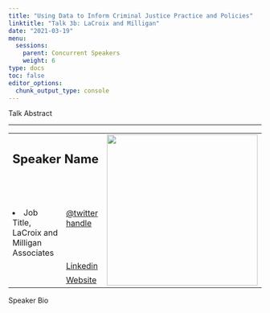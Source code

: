 ```yaml
---
title: "Using Data to Inform Criminal Justice Practice and Policies"
linktitle: "Talk 3b: LaCroix and Milligan"
date: "2021-03-19"
menu:
  sessions:
    parent: Concurrent Speakers
    weight: 6
type: docs
toc: false
editor_options:
  chunk_output_type: console
---
```


Talk Abstract


<hr style="width: 100%; text-align: center; margin-left: 0;" />


<TABLE class="bio-table">
<TR>
<TD COLSPAN="2"><h2>Speaker Name</h2></TD>
<TD ROWSPAN="4"><img style="float: left;" src="https://widstucson.org/media/wids-logo.png" width="300" /></TD>
</TR>
<TR>
<TD ROWSPAN="3"><li> Job Title, LaCroix and Milligan Associates</li></TD>

<TD><i class="fab fa-twitter"></i> <a href="https://twitter.com/" target="_blank" rel="noopener"> @twitter handle</a>
</TD>
</TR>
<TR>
<TD><i class="fab fa-linkedin"></i> <a href="www.linkedin.com/in/" target="_blank" rel="noopener">Linkedin</a>
</TD>
</TR>
<TR>
<TD><i class="fa fa-link"></i> <a href="https://www.arizona.edu/am" target="_blank" rel="noopener">Website</a>
</TD>
</TR>
</TABLE>

Speaker Bio